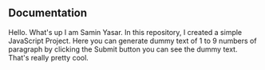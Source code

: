 ## Documentation
Hello.
What's up I am Samin Yasar. In this repository, I created a simple JavaScript Project. Here you can generate dummy text of 1 to 9 numbers of paragraph by clicking the Submit button you can see the dummy text. That's really pretty cool.
